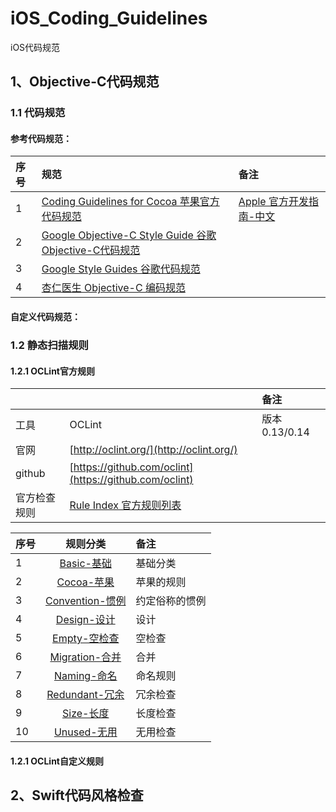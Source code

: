 # iOS_Coding_Guidelines
iOS代码规范

## 1、Objective-C代码规范

### 1.1 代码规范
#### 参考代码规范：
| 序号 | 规范 | 备注 |
| :-----| :---- | :---- |
| 1 | [Coding Guidelines for Cocoa 苹果官方代码规范](https://developer.apple.com/library/archive/documentation/Cocoa/Conceptual/CodingGuidelines/CodingGuidelines.html) |  [Apple 官方开发指南-中文](https://www.bookstack.cn/read/apple-developer-documentation-chinese/dev-guide.md)|
| 2 | [Google Objective-C Style Guide 谷歌Objective-C代码规范](https://github.com/google/styleguide/blob/gh-pages/objcguide.md) |  |
| 3 | [Google Style Guides 谷歌代码规范](https://github.com/google/styleguide) |  |
| 4 | [杏仁医生 Objective-C 编码规范](https://github.com/QianKaiLu/Objective-C-Coding-Guidelines-In-Chinese) |  

#### 自定义代码规范：

### 1.2 静态扫描规则

#### 1.2.1 OCLint官方规则

|  |  | 备注 |
| :-----| :---- | :---- |
| 工具 | OCLint | 版本 0.13/0.14 |
| 官网 | [http://oclint.org/](http://oclint.org/) |  |
| github | [https://github.com/oclint](https://github.com/oclint) |  |
| 官方检查规则 | [Rule Index 官方规则列表](http://docs.oclint.org/en/stable/rules/index.html) |  |


| 序号 | 规则分类 | 备注 |
| :-----| :----: | :---- |
| 1 | [Basic-基础](http://docs.oclint.org/en/stable/rules/basic.html) | 基础分类 |
| 2 | [Cocoa-苹果](http://docs.oclint.org/en/stable/rules/cocoa.html) | 苹果的规则 |
| 3 | [Convention-惯例](http://docs.oclint.org/en/stable/rules/convention.html) | 约定俗称的惯例|
| 4 | [Design-设计](http://docs.oclint.org/en/stable/rules/design.html) | 设计 |
| 5 | [Empty-空检查](http://docs.oclint.org/en/stable/rules/empty.html)| 空检查 |
| 6 | [Migration-合并](http://docs.oclint.org/en/stable/rules/migration.html)| 合并 |
| 7 | [Naming-命名](http://docs.oclint.org/en/stable/rules/naming.html)| 命名规则 |
| 8 | [Redundant-冗余](http://docs.oclint.org/en/stable/rules/redundant.html)| 冗余检查 |
| 9 | [Size-长度](http://docs.oclint.org/en/stable/rules/size.html)| 长度检查 |
| 10 | [Unused-无用](http://docs.oclint.org/en/stable/rules/unused.html)| 无用检查 
#### 1.2.1 OCLint自定义规则


## 2、Swift代码风格检查
